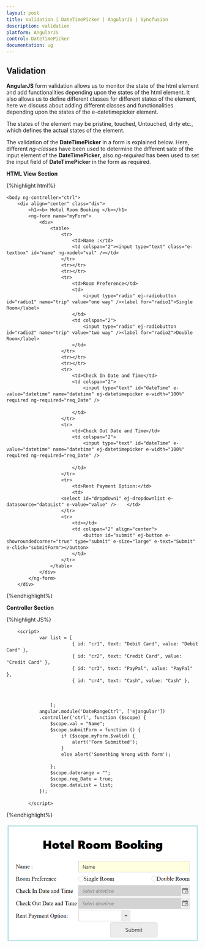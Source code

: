 ```yaml
---
layout: post
title: Validation | DateTimePicker | AngularJS | Syncfusion
description: validation
platform: AngularJS
control: DateTimePicker
documentation: ug
---
```

## Validation

**AngularJS** form validation allows us to monitor the state of the html element and add functionalities depending upon the states of the html element. It also allows us to define different classes for different states of the element, here we discuss about adding different classes and functionalities depending upon the states of the e-datetimepicker element.

The states of the element may be pristine, touched, Untouched, dirty etc., which defines the actual states of the element.

The validation of the **DateTimePicker** in a form is explained below. Here, different *ng-classes* have been used to determine the different sate of the input element of the **DateTimePicker**, also *ng-required* has been used to set the input field of **DateTimePicker** in the form as required.

**HTML View Section**

{%highlight html%}

    <body ng-controller="ctrl">
        <div align="center" class="div">
            <h1><b> Hotel Room Booking </b></h1>
            <ng-form name="myForm">
                <div>
                    <table>
                        <tr>
                            <td>Name :</td>
                            <td colspan="2"><input type="text" class="e-textbox" id="name" ng-model="val" /></td>
                        </tr>
                        <tr></tr>
                        <tr></tr>
                        <tr>
                            <td>Room Preference</td>
                            <td>
                                <input type="radio" ej-radiobutton id="radio1" name="trip" value="one way" /><label for="radio1">Single Room</label>
                            </td>
                            <td colspan="2">
                                <input type="radio" ej-radiobutton id="radio2" name="trip" value="two way" /><label for="radio2">Double Room</label>
                            </td>
                        </tr>
                        <tr></tr>
                        <tr></tr>
                        <tr>
                            <td>Check In Date and Time</td>
                            <td colspan="2">
                                <input type="text" id="dateTime" e-value="datetime" name="datetime" ej-datetimepicker e-width="100%" required ng-required="req_Date" />

                            </td>
                        </tr>
                        <tr>
                            <td>Check Out Date and Time</td>
                            <td colspan="2">
                                <input type="text" id="dateTime" e-value="datetime" name="datetime" ej-datetimepicker e-width="100%" required ng-required="req_Date" />

                            </td>
                        </tr>
                        <tr>
                            <td>Rent Payment Option:</td>
                            <td>
                        <select id="dropdown1" ej-dropdownlist e-datasource="dataList" e-value="value" />    </td>
                        </tr>
                        <tr>
                            <td></td>
                            <td colspan="2" align="center">
                                <button id="submit" ej-button e-showroundedcorner="true" type="submit" e-size="large" e-text="Submit" e-click="submitForm"></button>
                            </td>
                        </tr>
                    </table>
                </div>
            </ng-form>
        </div>


{%endhighlight%}

**Controller Section**

{%highlight JS%}

        <script>
                var list = [
                            { id: "cr1", text: "Debit Card", value: "Debit Card" },
                            { id: "cr2", text: "Credit Card", value: "Credit Card" },
                            { id: "cr3", text: "PayPal", value: "PayPal" },
                            { id: "cr4", text: "Cash", value: "Cash" },
                            
                            
                            
                    ];
                angular.module('DateRangeCtrl', ['ejangular'])
                .controller('ctrl', function ($scope) {
                    $scope.val = "Name";
                    $scope.submitForm = function () {
                        if ($scope.myForm.$valid) {
                            alert('Form Submitted');
                        }
                        else alert('Something Wrong with form');

                    };
                    $scope.daterange = "";
                    $scope.req_Date = true;
                    $scope.dataList = list;
                });
                
            </script>


{%endhighlight%}

![Validation](validation_images/datetime8.png)
